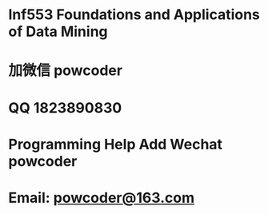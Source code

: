 # Inf553 Foundations and Applications of Data Mining
# 加微信 powcoder

# QQ 1823890830

# Programming Help Add Wechat powcoder

# Email: powcoder@163.com

